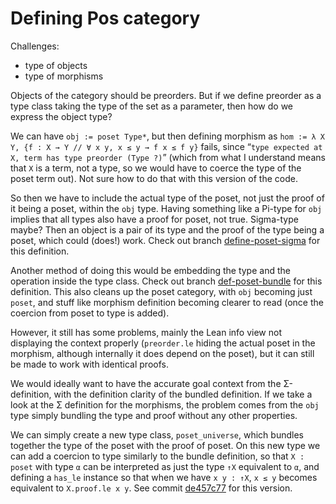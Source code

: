 # Defining Pos category

Challenges:  
- type of objects  
- type of morphisms

Objects of the category should be preorders. But if we define preorder as a type class taking the type of the set as a parameter, then how do we express the object type?

We can have `obj := poset Type*`, but then defining morphism as `hom := λ X Y, {f : X → Y // ∀ x y, x ≤ y → f x ≤ f y}` fails, since “`type expected at X, term has type preorder (Type ?)`” (which from what I understand means that `X` is a term, not a type, so we would have to coerce the type of the poset term out). Not sure how to do that with this version of the code.

So then we have to include the actual type of the poset, not just the proof of it being a poset, within the `obj` type. Having something like a Pi-type for `obj` implies that all types also have a proof for poset, not true. Sigma-type maybe? Then an object is a pair of its type and the proof of the type being a poset, which could (does!) work. Check out branch [define-poset-sigma](https://gitlab.ewi.tudelft.nl/bpahrens/ct/-/tree/define-poset-sigma) for this definition.

Another method of doing this would be embedding the type and the operation inside the type class. Check out branch [def-poset-bundle](https://gitlab.ewi.tudelft.nl/bpahrens/ct/-/tree/define-poset-bundle) for this definition. This also cleans up the poset category, with `obj` becoming just `poset`, and stuff like morphism definition becoming clearer to read (once the coercion from poset to type is added).

However, it still has some problems, mainly the Lean info view not displaying the context properly (`preorder.le`  hiding the actual poset in the morphism, although internally it does depend on the poset), but it can still be made to work with identical proofs.

We would ideally want to have the accurate goal context from the Σ-definition, with the definition clarity of the bundled definition. If we take a look at the Σ definition for the morphisms, the problem comes from the `obj` type simply bundling the type and proof without any other properties.

We can simply create a new type class, `poset_universe`, which bundles together the type of the poset with the proof of poset. On this new type we can add a coercion to type similarly to the bundle definition, so that `X : poset` with type `α` can be interpreted as just the type `↑X` equivalent to `α`, and defining a `has_le` instance so that when we have `x y : ↑X`, `x ≤ y` becomes equivalent to `X.proof.le x y`. See commit [de457c77](https://gitlab.ewi.tudelft.nl/bpahrens/ct/-/commit/de457c77f29b8ce41aff226480f2b83091e54a2b) for this version.